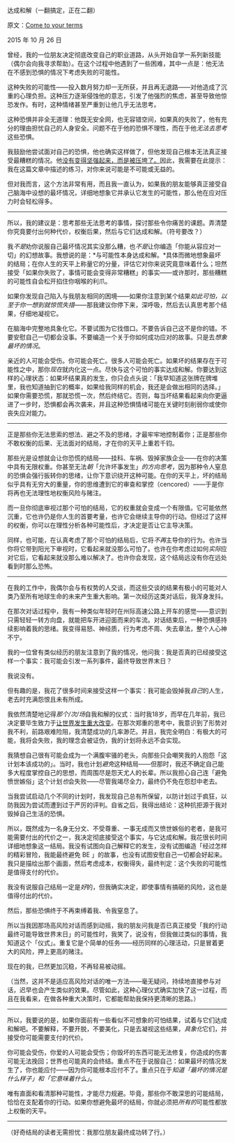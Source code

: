 达成和解（一翻搞定，正在二翻）

原文：[Come to your terms](https://mindingourway.com/come-to-your-terms/)

2015 年 10 月 26 日

曾经，我的一位朋友决定彻底改变自己的职业道路，从头开始自学一系列新技能（偶尔会向我寻求帮助）。在这个过程中他遇到了一些困难，其中一点是：他无法在不感到恐惧的情况下考虑失败的可能性。

这种失败的可能性——投入数月努力却一无所获，并且再无退路——对他造成了沉重的心理负担。这种压力逐渐侵蚀他的意志，引发了他强烈的焦虑，甚至导致他惊恐发作。有时，这种情绪甚至严重到让他几乎无法思考。

这种恐惧并非全无道理：他既无安全网，也无容错空间，如果真的失败了，他有充分的理由担忧自己的人身安全。问题不在于他的恐惧不理性，而在于他*无法去思考*这些恐惧。

我鼓励他尝试面对自己的恐惧，他也确实这样做了，但他发现自己根本无法真正接受最糟糕的情况。他[没有变得坚强起来，而是被压垮了。](https://mindingourway.com/being-unable-to-despair/)因此，我需要在此提示：我在这篇文章中描述的练习，对你来说可能是不可能或无益的。

但对我而言，这个方法非常有用，而且我一直认为，如果我的朋友能够真正接受自己脑海中设想的最坏情况，详细地想象它并承认它发生的可能性，那么他在应对压力时会轻松得多。

------

所以，我的建议是：思考那些无法思考的事情，探讨那些令你痛苦的课题。弄清楚你究竟要付出何种代价，权衡后果，然后与它们达成和解。（符号要改？）

我*不是*劝你说服自己最坏情况其实没那么糟，也*不是*让你编造「你能从容应对一切」的幻想故事。我想说的是：*与可能性本身达成和解。*具体而微地想象最坏的结局；在你人生的天平上称量它的分量，评估它对你来说究竟意味着什么；坦然接受「如果你失败了，事情可能会变得非常糟糕」的事实——或许那时，那些糟糕的可能性自会松开掐住你咽喉的利爪。

如果你发现自己陷入与我朋友相同的困境——如果你注意到某个结果*如此可怕，以至于你一想到就惊慌失措*——那我建议你停下来，深呼吸，然后去认真思考那个结果，仔细地凝视它。

 在脑海中完整地具象化它。不要试图为它找借口。不要告诉自己这不是你的错。不要安慰自己一切都会没事。不要编造一个关于你如何成功应对的故事。只是去*想象最坏的情况*。

亲近的人可能会受伤。你可能会死亡。很多人可能会死亡。如果坏的结果存在于可能性之中，那你*现在*就内化这一点。尽快与这个可怕的事实达成和解。你要达到这样的心理状态：如果坏结果真的发生，你只会点头说：「我早知道这张牌在牌堆里，我也知道抽到它的概率，如果给我同样的机会，我还是会做出相同的选择。」如果你需要恐慌，那就恐慌一次，然后终结它。否则，每当坏结果看起来向你更逼进了一步时，恐惧都会再次袭来，并且这种恐惧情绪可能在关键时刻削弱你或使你丧失应对能力。

------

正是那些你无法思索的想法、避之不及的思绪，才最牢牢地控制着你；正是那些你不敢权衡的后果、无法面对的结局，才在你的天平上重若千钧。

那些光是设想就会让你恐慌的结局——挂科、车祸、毁掉家族企业——在你的决策中具有无限权重。你甚至无法*朝*「允许坏事发生」*的方向思考*，因为那种令人窒息的恐惧会强行扳转你的思绪，让你下意识绕开这种可能。在你的天平上，坏的结局似乎具有无穷大的重量，你的思维遭到它的审查和掌控（cencored）——于是你将再也无法理性地权衡风险与赌注。

而一旦你彻底审视过那个可怕的结局，它的权重就会变成一个有限值。它可能依然沉重，它也许仍是你人生的首要考量，也许它会继续主导你的行动。但经过了这样的权衡，你可以在理性分析各种可能性后，才决定是否让它主导决策。

同样，也可能，在认真考虑了那个可怕的结局后，它将*不再*主导你的行为。也许当你将它带到阳光下审视时，它看起来就没那么可怕了。也许在你考虑过如何*实际*应对它后，它看起来就没那么难以解决了。也许你会发现，这个结局远没有你在远处看到时那么恐怖。

------

在我的工作中，我偶尔会与有权势的人交谈，而这些交谈的结果有极小的可能对人类乃至所有地球生命的未来产生重大影响。第一次经历这类对话后，我浑身发抖。

在那次对话过程中，我有一种类似年轻时在州际高速公路上开车的感觉——意识到只需轻轻一转方向盘，就能把车开进迎面而来的车流。对话结束后，一种恐惧感持续影响着我的思绪。我变得易怒、神经质，行为考虑不周、失去章法，整个人心神不宁。

我的一位曾有类似经历的朋友注意到了我的情况，他问我：我是否真的已经接受这样一个事实：我可能会引发一系列事件，最终导致世界末日？

我说没有。

但有趣的是，我花了很多时间来接受这样一个事实：我可能会毁掉我*自己*的人生，老去时充满怨恨且未有所成。

我依然清楚地记得*那个/次/场*自我和解的仪式：当时我18岁，而早在几年前，我已决定要毕生致力于[让世界发生重大改变](https://mindingourway.com/on-saving-the-world/)。在那次郑重的思考中，我意识到了形势对我不利，前路艰难险阻，我清楚成功的几率渺茫。并且，我完全明白：有极大的可能，我将会失败，我的理念会被证伪，我的计划将永远不会实现。

我猜想自己很有可能会成为一个满腹牢骚的老头，向那些只会嘲笑我的人抱怨「这计划本该成功的」。当时，我也计划*避免*这种结局——但那时，我还不确定自己能多大程度掌控自己的思想，而周围尽是怨天尤人的长辈。所以我担心自己连「避免愤世嫉俗」这个计划*也*会失败——尽管我竭尽全力，最终仍不免在怨怼中老去。

当我尝试启动几个不同的计划时，我发现自己总有所保留，以防计划过于疯狂，以防我因为尝试而遭到过于严厉的评判。自省之后，我得出结论：这种抗拒源于我对毁掉自己生活的恐惧。

所以，既然成为一名身无分文、不受尊重、一事无成而又愤世嫉俗的老者，是我可能需要付出的代价之一，我决定彻底接受这个事实，与它达成和解。我花很长时间详细地想象这一结局。我没有试图向自己解释它的发生，没有试图编造「经过怎样的精彩冒险，我能最终避免 BE 」的故事，也没有试图安慰自己一切都会好起来。我只是描绘出那个画面，然后考虑成本，权衡得失，最终判定：这个失败的可能性是值得支付的代价。

我没有说服自己结局一定是*好*的，但我确实决定，即使事情有搞砸的风险，这也是值得付出的代价。

然后，那些恐惧终于不再束缚着我、令我窒息了。

所以当我因那场高风险对话而感到动摇，我的朋友问我是否已真正接受「我的行动最终可能导致世界末日」的可能性时，我笑了，说没有，但我做过类似的事情，我知道这个「仪式」。重复它是个简单的任务——经历同样的心理活动，只是冒着更大的风险，押上更高的赌注。

现在的我，已然更加沉稳，不再轻易被动摇。

（当然，这并不是适应高风险对话的唯一方法——毫无疑问，持续地直接参与对话，迟早也会产生类似的效果。尽管如此，这种心理仪式确实加快了这一过程，而且在我看来，在做各种重大决策时，它都能帮助我保持更清晰的思路。）

------

所以，我要说的是，如果你面前有一些看似不可想象的可怕结果，试着与它们达成和解吧。不要解释，不要开脱，不要美化，只是去凝视这些结果，*具象化*它们，并接受你可能需要支付的代价。

你可能会受伤，你爱的人可能会受伤；你毁坏的东西可能无法修复，你造成的伤害可能无法挽回；世界也可能真的会终结。重点不在于说服自己：如果最坏的情况发生了，你也能应付——因为你可能根本应付不了。重点只在于*知道「最坏的情况是什么样子」和「它意味着什么」*。

唯有直面和看清那种可能性，才能尽力规避。毕竟，那些你不敢深思的可能结局，恰恰在支配着你的行动。如果你想避免最坏的结局，你就必须把*所有的*可能性都放上权衡的天平。

------

（好奇结局的读者无需担忧：我那位朋友最终成功转了行。）